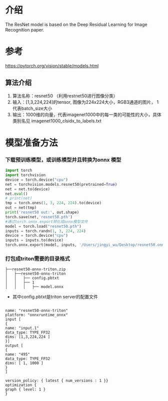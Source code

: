 # 介绍
The ResNet model is based on the Deep Residual Learning for Image Recognition paper.
# 参考
https://pytorch.org/vision/stable/models.html

## 算法介绍
1. 算法名称：resnet50 （利用restnet50进行图像分类）
2. 输入：[1,3,224,224]的tensor, 图像为224x224大小，RGB3通道的图片， 1代表batch_size大小
3. 输出：1000维的向量，代表imagenet1000中的每一类的可能性的大小，具体类别名见  imagenet1000_clsidx_to_labels.txt

# 模型准备方法

### 下载预训练模型，或训练模型并且转换为onnx 模型

```python
import torch
import torchvision
device = torch.device("cpu")
net = torchvision.models.resnet50(pretrained=True)
net = net.to(device)
net.eval()
# print(net)
tmp = torch.ones(1, 3, 224, 224).to(device)
out = net(tmp)
print('resnet50 out:', out.shape)
torch.save(net,'resnet50.pth')
#通过torch.onnx.export转化成onnx模型文件
model = torch.load("resnet50.pth")
inputs = torch.randn(1, 3, 224, 224)
device = torch.device("cpu")
inputs = inputs.to(device)
torch.onnx.export(model, inputs, '/Users/jingyi_wu/Desktop/resnet50.onnx', export_params=True, verbose=True)

```

###  打包成triton需要的目录格式

```
├──resnet50-onnx-triton.zip
│   ├──resnet50-onnx-triton
│   │   ├── config.pbtxt
│   │   ├── 1
│   │   │   ├── model.onnx
```



- 其中config.pbtxt是triton server的配置文件

```

name: "resnet50-onnx-triton"
platform: "onnxruntime_onnx"
input [
{
name: "input.1"
data_type: TYPE_FP32
dims: [1,3,224,224 ]
}]
output [
{
name: "495"
data_type: TYPE_FP32
dims: [ 1, 1000 ]
}
]
 
version_policy: { latest { num_versions : 1 }}
optimization {
graph { level: 1 }
}
```